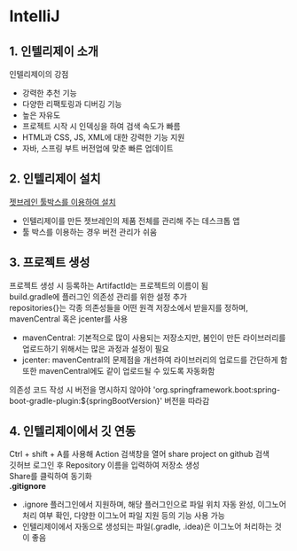 # IntelliJ 
## 1. 인텔리제이 소개
인텔리제이의 강점  
+ 강력한 추천 기능  
+ 다양한 리팩토링과 디버깅 기능
+ 높은 자유도
+ 프로젝트 시작 시 인덱싱을 하여 검색 속도가 빠름
+ HTML과 CSS, JS, XML에 대한 강력한 기능 지원
+ 자바, 스프링 부트 버전업에 맞춘 빠른 업데이트

## 2. 인텔리제이 설치
[젯브레인 툴박스를 이용하여 설치](https://www.jetbrains.com/toolbox-app/)    
+ 인텔리제이를 만든 젯브레인의 제품 전체를 관리해 주는 데스크톱 앱  
+ 툴 박스를 이용하는 경우 버전 관리가 쉬움

## 3. 프로젝트 생성
프로젝트 생성 시 등록하는 ArtifactId는 프로젝트의 이름이 됨  
build.gradle에 플러그인 의존성 관리를 위한 설정 추가  
repositories{}는 각종 의존성들을 어떤 원격 저장소에서 받을지를 정하며, mavenCentral 혹은 jcenter를 사용  
+ mavenCentral: 기본적으로 많이 사용되는 저장소지만, 봄인이 만든 라이브러리를 업로드하기 위해서는 많은 과정과 설정이 필요
+ jcenter: mavenCentral의 문제점을 개선하여 라이브러리의 업로드를 간단하게 함 또한 mavenCentral에도 같이 업로드될 수 있도록 자동화함  

의존성 코드 작성 시 버전을 명시하지 않아야 'org.springframework.boot:spring-boot-gradle-plugin:${springBootVersion}' 버전을 따라감

## 4. 인텔리제이에서 깃 연동
Ctrl + shift + A를 사용해 Action 검색창을 열어 share project on github 검색  
깃허브 로그인 후 Repository 이름을 입력하여 저장소 생성  
Share를 클릭하여 동기화  
__.gitignore__
+ .ignore 플러그인에서 지원하며, 해당 플러그인으로 파일 위치 자동 완성, 이그노어 처리 여부 확인, 다양한 이그노어 파일 지원 등의 기능 사용 가능
+ 인텔리제이에서 자동으로 생성되는 파일(.gradle, .idea)은 이그노어 처리하는 것이 좋음


    
